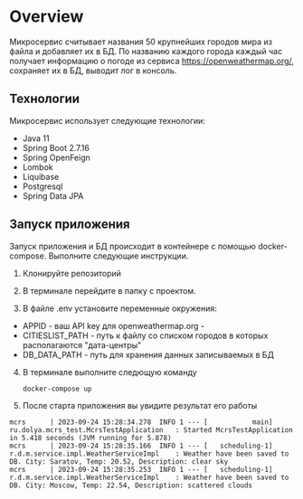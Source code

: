 # Overview
Микросервис считывает названия 50 крупнейших городов мира из файла и добавляет их в БД. По названию каждого города каждый час получает информацию о погоде из сервиса https://openweathermap.org/, сохраняет их в БД, выводит лог в консоль.

## Технологии

Микросервис использует следующие технологии:
- Java 11
- Spring Boot 2.7.16
- Spring OpenFeign
- Lombok
- Liquibase
- Postgresql
- Spring Data JPA

## Запуск приложения

Запуск приложения и БД происходит в контейнере с помощью docker-compose. Выполните следующие инструкции.

1. Клонируйте репозиторий

2. В терминале перейдите в папку с проектом.

3. В файле .env установите переменные окружения:
- APPID - ваш API key для openweathermap.org -
- CITIESLIST_PATH - путь к файлу со списком городов в которых располагаются "дата-центры"
- DB_DATA_PATH - путь для хранения данных записываемых в БД

4. В терминале выполните следющую команду
    ```
    docker-compose up
    ```

5. После старта приложения вы увидите результат его работы
 ```
mcrs      | 2023-09-24 15:28:34.278  INFO 1 --- [           main] ru.dolya.mcrs_test.McrsTestApplication   : Started McrsTestApplication in 5.418 seconds (JVM running for 5.878)
mcrs      | 2023-09-24 15:28:35.166  INFO 1 --- [   scheduling-1] r.d.m.service.impl.WeatherServiceImpl    : Weather have been saved to DB. City: Saratov, Temp: 20.52, Description: clear sky
mcrs      | 2023-09-24 15:28:35.253  INFO 1 --- [   scheduling-1] r.d.m.service.impl.WeatherServiceImpl    : Weather have been saved to DB. City: Moscow, Temp: 22.54, Description: scattered clouds
 ```
